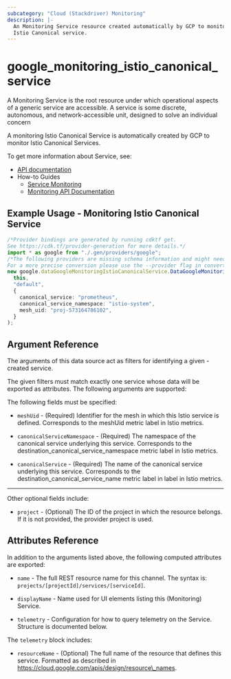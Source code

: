 ```yaml
---
subcategory: "Cloud (Stackdriver) Monitoring"
description: |-
  An Monitoring Service resource created automatically by GCP to monitor an
  Istio Canonical service.
---
```


# google\_monitoring\_istio\_canonical\_service

A Monitoring Service is the root resource under which operational aspects of a
generic service are accessible. A service is some discrete, autonomous, and
network-accessible unit, designed to solve an individual concern

A monitoring Istio Canonical Service is automatically created by GCP to monitor
Istio Canonical Services.

To get more information about Service, see:

* [API documentation](https://cloud.google.com/monitoring/api/ref_v3/rest/v3/services)
* How-to Guides
  * [Service Monitoring](https://cloud.google.com/monitoring/service-monitoring)
  * [Monitoring API Documentation](https://cloud.google.com/monitoring/api/v3/)

## Example Usage - Monitoring Istio Canonical Service

```typescript
/*Provider bindings are generated by running cdktf get.
See https://cdk.tf/provider-generation for more details.*/
import * as google from "./.gen/providers/google";
/*The following providers are missing schema information and might need manual adjustments to synthesize correctly: google.
For a more precise conversion please use the --provider flag in convert.*/
new google.dataGoogleMonitoringIstioCanonicalService.DataGoogleMonitoringIstioCanonicalService(
  this,
  "default",
  {
    canonical_service: "prometheus",
    canonical_service_namespace: "istio-system",
    mesh_uid: "proj-573164786102",
  }
);

```

## Argument Reference

The arguments of this data source act as filters for identifying a given -created service.

The given filters must match exactly one service whose data will be exported as attributes. The following arguments are supported:

The following fields must be specified:

*   `meshUid` - (Required) Identifier for the mesh in which this Istio service is defined.
    Corresponds to the meshUid metric label in Istio metrics.

*   `canonicalServiceNamespace` - (Required) The namespace of the canonical service underlying this service.
    Corresponds to the destination\_canonical\_service\_namespace metric label in Istio metrics.

*   `canonicalService` - (Required) The name of the canonical service underlying this service.
    Corresponds to the destination\_canonical\_service\_name metric label in label in Istio metrics.

***

Other optional fields include:

* `project` - (Optional) The ID of the project in which the resource belongs.
  If it is not provided, the provider project is used.

## Attributes Reference

In addition to the arguments listed above, the following computed attributes are exported:

*   `name` -
    The full REST resource name for this channel. The syntax is:
    `projects/[projectId]/services/[serviceId]`.

*   `displayName` -
    Name used for UI elements listing this (Monitoring) Service.

*   `telemetry` -
    Configuration for how to query telemetry on the Service. Structure is documented below.

The `telemetry` block includes:

* `resourceName` -
  (Optional)
  The full name of the resource that defines this service.
  Formatted as described in
  https://cloud.google.com/apis/design/resource\_names.
